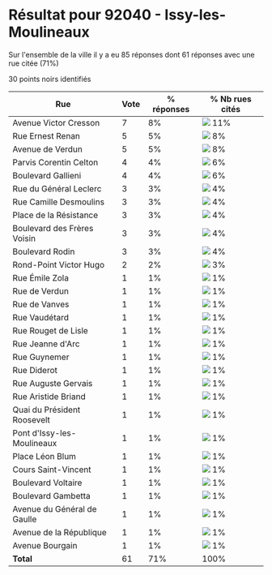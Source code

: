 # Résultat pour 92040 - Issy-les-Moulineaux

Sur l'ensemble de la ville il y a eu 85 réponses dont 61 réponses avec une rue citée (71%)

30 points noirs identifiés

| Rue | Vote | % réponses | % Nb rues cités|
|-----|------|------------|----------------|
| Avenue Victor Cresson | 7 | 8% | <img src="../../img/bar_11.gif" />&nbsp;11%|
| Rue Ernest Renan | 5 | 5% | <img src="../../img/bar_8.gif" />&nbsp;8%|
| Avenue de Verdun | 5 | 5% | <img src="../../img/bar_8.gif" />&nbsp;8%|
| Parvis Corentin Celton | 4 | 4% | <img src="../../img/bar_6.gif" />&nbsp;6%|
| Boulevard Gallieni | 4 | 4% | <img src="../../img/bar_6.gif" />&nbsp;6%|
| Rue du Général Leclerc | 3 | 3% | <img src="../../img/bar_4.gif" />&nbsp;4%|
| Rue Camille Desmoulins | 3 | 3% | <img src="../../img/bar_4.gif" />&nbsp;4%|
| Place de la Résistance | 3 | 3% | <img src="../../img/bar_4.gif" />&nbsp;4%|
| Boulevard des Frères Voisin | 3 | 3% | <img src="../../img/bar_4.gif" />&nbsp;4%|
| Boulevard Rodin | 3 | 3% | <img src="../../img/bar_4.gif" />&nbsp;4%|
| Rond-Point Victor Hugo | 2 | 2% | <img src="../../img/bar_3.gif" />&nbsp;3%|
| Rue Émile Zola | 1 | 1% | <img src="../../img/bar_1.gif" />&nbsp;1%|
| Rue de Verdun | 1 | 1% | <img src="../../img/bar_1.gif" />&nbsp;1%|
| Rue de Vanves | 1 | 1% | <img src="../../img/bar_1.gif" />&nbsp;1%|
| Rue Vaudétard | 1 | 1% | <img src="../../img/bar_1.gif" />&nbsp;1%|
| Rue Rouget de Lisle | 1 | 1% | <img src="../../img/bar_1.gif" />&nbsp;1%|
| Rue Jeanne d'Arc | 1 | 1% | <img src="../../img/bar_1.gif" />&nbsp;1%|
| Rue Guynemer | 1 | 1% | <img src="../../img/bar_1.gif" />&nbsp;1%|
| Rue Diderot | 1 | 1% | <img src="../../img/bar_1.gif" />&nbsp;1%|
| Rue Auguste Gervais | 1 | 1% | <img src="../../img/bar_1.gif" />&nbsp;1%|
| Rue Aristide Briand | 1 | 1% | <img src="../../img/bar_1.gif" />&nbsp;1%|
| Quai du Président Roosevelt | 1 | 1% | <img src="../../img/bar_1.gif" />&nbsp;1%|
| Pont d'Issy-les-Moulineaux | 1 | 1% | <img src="../../img/bar_1.gif" />&nbsp;1%|
| Place Léon Blum | 1 | 1% | <img src="../../img/bar_1.gif" />&nbsp;1%|
| Cours Saint-Vincent | 1 | 1% | <img src="../../img/bar_1.gif" />&nbsp;1%|
| Boulevard Voltaire | 1 | 1% | <img src="../../img/bar_1.gif" />&nbsp;1%|
| Boulevard Gambetta | 1 | 1% | <img src="../../img/bar_1.gif" />&nbsp;1%|
| Avenue du Général de Gaulle | 1 | 1% | <img src="../../img/bar_1.gif" />&nbsp;1%|
| Avenue de la République | 1 | 1% | <img src="../../img/bar_1.gif" />&nbsp;1%|
| Avenue Bourgain | 1 | 1% | <img src="../../img/bar_1.gif" />&nbsp;1%|
| **Total** | 61 | 71% | 100%|
